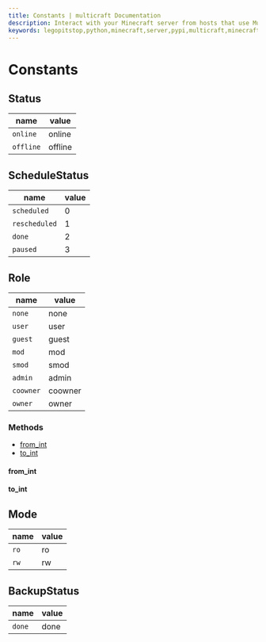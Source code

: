 ```yaml
---
title: Constants | multicraft Documentation
description: Interact with your Minecraft server from hosts that use Multicraft using Python
keywords: legopitstop,python,minecraft,server,pypi,multicraft,minecraftserver,pythonpackage
---
```


# Constants

## Status

| name      | value   |
| --------- | ------- |
| `online`  | online  |
| `offline` | offline |

## ScheduleStatus

| name          | value |
| ------------- | ----- |
| `scheduled`   | 0     |
| `rescheduled` | 1     |
| `done`        | 2     |
| `paused`      | 3     |

## Role

| name      | value   |
| --------- | ------- |
| `none`    | none    |
| `user`    | user    |
| `guest`   | guest   |
| `mod`     | mod     |
| `smod`    | smod    |
| `admin`   | admin   |
| `coowner` | coowner |
| `owner`   | owner   |

### Methods

- [from_int](#from_int)
- [to_int](#to_int)

#### from_int

#### to_int

## Mode

| name | value |
| ---- | ----- |
| `ro` | ro    |
| `rw` | rw    |

## BackupStatus

| name   | value |
| ------ | ----- |
| `done` | done  |

